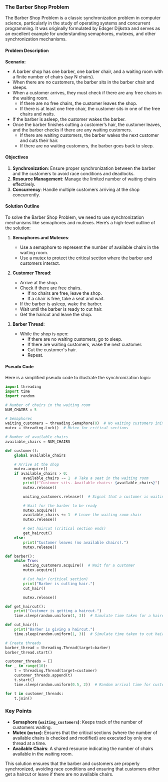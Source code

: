 ### The Barber Shop Problem

The Barber Shop Problem is a classic synchronization problem in computer science, particularly in the study of operating systems and concurrent programming. It was originally formulated by Edsger Dijkstra and serves as an excellent example for understanding semaphores, mutexes, and other synchronization mechanisms.

#### Problem Description

**Scenario:**
- A barber shop has one barber, one barber chair, and a waiting room with a finite number of chairs (say N chairs).
- When there are no customers, the barber sits in the barber chair and sleeps.
- When a customer arrives, they must check if there are any free chairs in the waiting room.
  - If there are no free chairs, the customer leaves the shop.
  - If there is at least one free chair, the customer sits in one of the free chairs and waits.
- If the barber is asleep, the customer wakes the barber.
- Once the barber finishes cutting a customer’s hair, the customer leaves, and the barber checks if there are any waiting customers.
  - If there are waiting customers, the barber wakes the next customer and cuts their hair.
  - If there are no waiting customers, the barber goes back to sleep.

#### Objectives

1. **Synchronization**: Ensure proper synchronization between the barber and the customers to avoid race conditions and deadlocks.
2. **Resource Management**: Manage the limited number of waiting chairs effectively.
3. **Concurrency**: Handle multiple customers arriving at the shop concurrently.

#### Solution Outline

To solve the Barber Shop Problem, we need to use synchronization mechanisms like semaphores and mutexes. Here’s a high-level outline of the solution:

1. **Semaphores and Mutexes**:
   - Use a semaphore to represent the number of available chairs in the waiting room.
   - Use a mutex to protect the critical section where the barber and customers interact.

2. **Customer Thread**:
   - Arrive at the shop.
   - Check if there are free chairs.
     - If no chairs are free, leave the shop.
     - If a chair is free, take a seat and wait.
   - If the barber is asleep, wake the barber.
   - Wait until the barber is ready to cut hair.
   - Get the haircut and leave the shop.

3. **Barber Thread**:
   - While the shop is open:
     - If there are no waiting customers, go to sleep.
     - If there are waiting customers, wake the next customer.
     - Cut the customer's hair.
     - Repeat.

#### Pseudo Code

Here is a simplified pseudo code to illustrate the synchronization logic:

```python
import threading
import time
import random

# Number of chairs in the waiting room
NUM_CHAIRS = 5

# Semaphores
waiting_customers = threading.Semaphore(0)  # No waiting customers initially
mutex = threading.Lock()  # Mutex for critical sections

# Number of available chairs
available_chairs = NUM_CHAIRS

def customer():
    global available_chairs

    # Arrive at the shop
    mutex.acquire()
    if available_chairs > 0:
        available_chairs -= 1  # Take a seat in the waiting room
        print(f"Customer sits. Available chairs: {available_chairs}")
        mutex.release()

        waiting_customers.release()  # Signal that a customer is waiting

        # Wait for the barber to be ready
        mutex.acquire()
        available_chairs += 1  # Leave the waiting room chair
        mutex.release()

        # Get haircut (critical section ends)
        get_haircut()
    else:
        print("Customer leaves (no available chairs).")
        mutex.release()

def barber():
    while True:
        waiting_customers.acquire()  # Wait for a customer
        mutex.acquire()

        # Cut hair (critical section)
        print("Barber is cutting hair.")
        cut_hair()

        mutex.release()

def get_haircut():
    print("Customer is getting a haircut.")
    time.sleep(random.uniform(1, 3))  # Simulate time taken for a haircut

def cut_hair():
    print("Barber is giving a haircut.")
    time.sleep(random.uniform(1, 3))  # Simulate time taken to cut hair

# Create threads
barber_thread = threading.Thread(target=barber)
barber_thread.start()

customer_threads = []
for _ in range(10):
    t = threading.Thread(target=customer)
    customer_threads.append(t)
    t.start()
    time.sleep(random.uniform(0.5, 2))  # Random arrival time for customers

for t in customer_threads:
    t.join()
```

### Key Points

- **Semaphore (`waiting_customers`)**: Keeps track of the number of customers waiting.
- **Mutex (`mutex`)**: Ensures that the critical sections (where the number of available chairs is checked and modified) are executed by only one thread at a time.
- **Available Chairs**: A shared resource indicating the number of chairs available in the waiting room.

This solution ensures that the barber and customers are properly synchronized, avoiding race conditions and ensuring that customers either get a haircut or leave if there are no available chairs.

